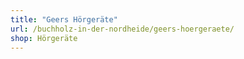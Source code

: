 ```yaml
---
title: "Geers Hörgeräte"
url: /buchholz-in-der-nordheide/geers-hoergeraete/
shop: Hörgeräte
---
```

